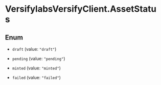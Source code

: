 # VersifylabsVersifyClient.AssetStatus

## Enum


* `draft` (value: `"draft"`)

* `pending` (value: `"pending"`)

* `minted` (value: `"minted"`)

* `failed` (value: `"failed"`)


